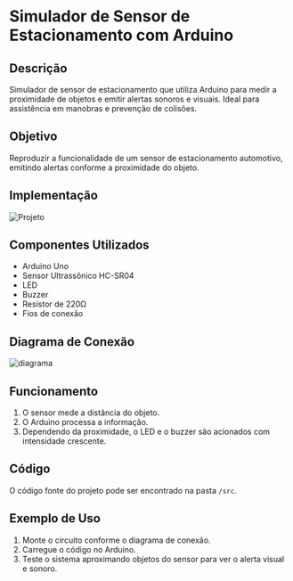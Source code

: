 # Simulador de Sensor de Estacionamento com Arduino

## Descrição
Simulador de sensor de estacionamento que utiliza Arduino para medir a proximidade de objetos e emitir alertas sonoros e visuais. Ideal para assistência em manobras e prevenção de colisões.

## Objetivo
Reproduzir a funcionalidade de um sensor de estacionamento automotivo, emitindo alertas conforme a proximidade do objeto.

## Implementação 

![Projeto](https://github.com/user-attachments/assets/2cbe785e-6388-4968-b97f-d29ab5b4ca6f)

## Componentes Utilizados
- Arduino Uno
- Sensor Ultrassônico HC-SR04
- LED
- Buzzer
- Resistor de 220Ω
- Fios de conexão

## Diagrama de Conexão
![diagrama](https://github.com/user-attachments/assets/bcb8a0f0-ecc1-444c-9dbf-30bda78fdb2f)

## Funcionamento
1. O sensor mede a distância do objeto.
2. O Arduino processa a informação.
3. Dependendo da proximidade, o LED e o buzzer são acionados com intensidade crescente.

## Código
O código fonte do projeto pode ser encontrado na pasta `/src`.

## Exemplo de Uso
1. Monte o circuito conforme o diagrama de conexão.
2. Carregue o código no Arduino.
3. Teste o sistema aproximando objetos do sensor para ver o alerta visual e sonoro.

